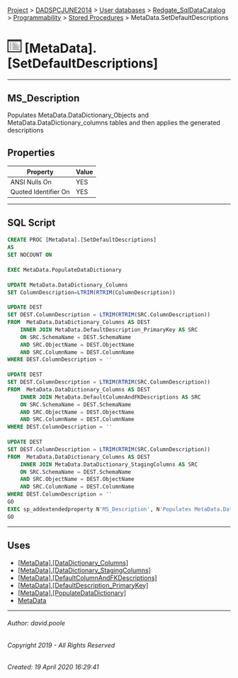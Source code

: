#### 

[Project](../../../../../index.md) > [DADSPCJUNE2014](../../../../index.md) > [User databases](../../../index.md) > [Redgate_SqlDataCatalog](../../index.md) > [Programmability](../index.md) > [Stored Procedures](Stored_Procedures.md) > MetaData.SetDefaultDescriptions

# ![Stored Procedures](../../../../../Images/StoredProcedure32.png) [MetaData].[SetDefaultDescriptions]

---

## <a name="#description"></a>MS_Description

Populates MetaData.DataDictionary_Objects and MetaData.DataDictionary_columns tables and then applies the generated descriptions

## <a name="#properties"></a>Properties

| Property | Value |
|---|---|
| ANSI Nulls On | YES |
| Quoted Identifier On | YES |


---

## <a name="#sqlscript"></a>SQL Script

```sql
CREATE PROC [MetaData].[SetDefaultDescriptions]
AS
SET NOCOUNT ON

EXEC MetaData.PopulateDataDictionary

UPDATE MetaData.DataDictionary_Columns
SET ColumnDescription=LTRIM(RTRIM(ColumnDescription))

UPDATE DEST
SET DEST.ColumnDescription = LTRIM(RTRIM(SRC.ColumnDescription))
FROM  MetaData.DataDictionary_Columns AS DEST
	INNER JOIN MetaData.DefaultDescription_PrimaryKey AS SRC
	ON SRC.SchemaName = DEST.SchemaName
	AND SRC.ObjectName = DEST.ObjectName
	AND SRC.ColumnName = DEST.ColumnName
WHERE DEST.ColumnDescription = ''

UPDATE DEST
SET DEST.ColumnDescription = LTRIM(RTRIM(SRC.ColumnDescription))
FROM  MetaData.DataDictionary_Columns AS DEST
	INNER JOIN MetaData.DefaultColumnAndFKDescriptions AS SRC
	ON SRC.SchemaName = DEST.SchemaName
	AND SRC.ObjectName = DEST.ObjectName
	AND SRC.ColumnName = DEST.ColumnName
WHERE DEST.ColumnDescription = ''

UPDATE DEST
SET DEST.ColumnDescription = LTRIM(RTRIM(SRC.ColumnDescription))
FROM  MetaData.DataDictionary_Columns AS DEST
	INNER JOIN MetaData.DataDictionary_StagingColumns AS SRC
	ON SRC.SchemaName = DEST.SchemaName
	AND SRC.ObjectName = DEST.ObjectName
	AND SRC.ColumnName = DEST.ColumnName
WHERE DEST.ColumnDescription = ''
GO
EXEC sp_addextendedproperty N'MS_Description', N'Populates MetaData.DataDictionary_Objects and MetaData.DataDictionary_columns tables and then applies the generated descriptions', 'SCHEMA', N'MetaData', 'PROCEDURE', N'SetDefaultDescriptions', NULL, NULL
GO

```


---

## <a name="#uses"></a>Uses

* [[MetaData].[DataDictionary_Columns]](../../Tables/DataDictionary_Columns.md)
* [[MetaData].[DataDictionary_StagingColumns]](../../Tables/DataDictionary_StagingColumns.md)
* [[MetaData].[DefaultColumnAndFKDescriptions]](../../Views/DefaultColumnAndFKDescriptions.md)
* [[MetaData].[DefaultDescription_PrimaryKey]](../../Views/DefaultDescription_PrimaryKey.md)
* [[MetaData].[PopulateDataDictionary]](PopulateDataDictionary.md)
* [MetaData](../../Security/Schemas/MetaData.md)


---

###### Author:  david.poole

###### Copyright 2019 - All Rights Reserved

###### Created: 19 April 2020 16:29:41

